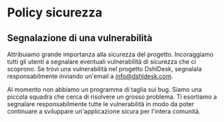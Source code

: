 # Policy sicurezza

## Segnalazione di una vulnerabilità

Attribuiamo grande importanza alla sicurezza del progetto. 
Incoraggiamo tutti gli utenti a segnalare eventuali vulnerabilità di sicurezza che ci scoprono.
Se trovi una vulnerabilità nel progetto DshlDesk, segnalala responsabilmente inviando un'email a info@dshldesk.com.

Al momento non abbiamo un programma di taglia sui bug.
Siamo una piccola squadra che cerca di risolvere un grosso problema. 
Ti esortiamo a segnalare responsabilmente tutte le vulnerabilità in modo da poter continuare a sviluppare un'applicazione sicura per l'intera comunità.

